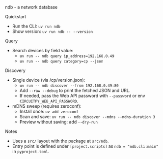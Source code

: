 ndb - a network database

Quickstart

- Run the CLI: `uv run ndb`
- Show version: `uv run ndb -- --version`

Query

- Search devices by field value:
  - `uv run -- ndb query ip_address=192.168.0.49`
  - `uv run -- ndb query category=cp --json`

Discovery

- Single device (via /cp/version.json):
  - `uv run -- ndb discover --from 192.168.0.49:80`
  - Add `--raw --debug` to print the fetched JSON and URL.
  - If needed, pass the Web API password with `--password` or env `CIRCUITPY_WEB_API_PASSWORD`.
- mDNS sweep (requires zeroconf):
  - Install once: `uv add zeroconf`
  - Scan and save: `uv run -- ndb discover --mdns --mdns-duration 3`
  - Preview without saving: add `--dry-run`

Notes

- Uses a `src/` layout with the package at `src/ndb`.
- Entry point is defined under `[project.scripts]` as `ndb = "ndb.cli:main"` in `pyproject.toml`.
